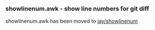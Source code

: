 ### showlinenum.awk - show line numbers for git diff
showlinenum.awk has been moved to [jay/showlinenum](https://github.com/jay/showlinenum/)
